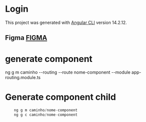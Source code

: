 # Login

This project was generated with [Angular CLI](https://github.com/angular/angular-cli) version 14.2.12.

## Figma [FIGMA](https://www.figma.com/file/pgCStvsBssXZUUfPIG2fa6/Login?type=design&mode=design&t=HPPyfmxCHwASjh12-1)

# generate component 

ng g m caminho --routing --route nome-component --module app-routing.module.ts

# Generate component child

```ts
    ng g m caminho/nome-component
    ng g c caminho/nome-component
```
